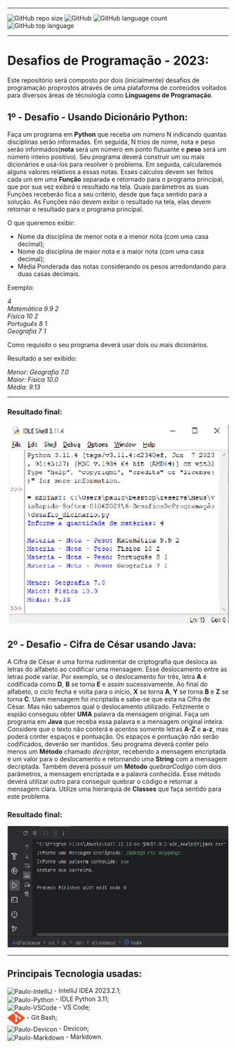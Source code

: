 ***

![GitHub repo size](https://img.shields.io/github/repo-size/Paulo-RJR/desafios-2023)
![GitHub](https://img.shields.io/github/license/Paulo-RJR/desafios-2023)
![GitHub language count](https://img.shields.io/github/languages/count/Paulo-RJR/desafios-2023)
![GitHub top language](https://img.shields.io/github/languages/top/Paulo-RJR/desafios-2023)

***

# Desafios de Programação - 2023:

Este repositório será composto por dois (inicialmente) desafios de programação proprostos através de uma plataforma de conteúdos voltados para 
diversos áreas de técnologia como **Linguagens de Programação**. 

## 1º - Desafio - Usando Dicionário Python:

Faça um programa em **Python** que receba um número N indicando quantas disciplinas serão informadas. Em seguida, N trios de nome, 
nota e peso serão informados(**nota** será um número em ponto flutuante e **peso** será um número inteiro positivo). Seu 
programa deverá construir um ou mais dicionários e usá-los para resolver o problema. Em seguida, calcularemos alguns valores 
relativos a essas notas. Esses calculos devem ser feitos cada um em uma **Função** separada e retornado para o programa 
principal, que por sua vez exibirá o resultado na tela. Quais parâmetros as suas Funções receberão fica a seu critério, desde
que faça sentido para a solução. As Funções não devem exibir o resultado na tela, elas devem retornar o resultado para o 
programa principal.

O que queremos exibir:

- Nome da disciplina de menor nota e a menor nota (com uma casa decimal);
- Nome da disciplina de maior nota e a maior nota (com uma casa decimal);
- Média Ponderada das notas considerando os pesos arredondando para duas casas decimais.

Exemplo:

*4*  
*Matemática 9.9 2*  
*Física 10 2*  
*Português 8 1*  
*Geografia 7 1*  

Como requisito o seu programa deverá usar dois ou mais dicionários.

Resultado a ser exibido:

*Menor: Geografia 7.0*  
*Maior: Física 10.0*  
*Média: 9.13*  

***

### Resultado final:

![Resultado Dicionário](https://github.com/Paulo-RJR/desafios-2023/blob/master/img-executados/dicinario.png)

## 2º - Desafio - Cifra de César usando Java:

A Cifra de César é uma forma rudimentar de criptografia que desloca as letras do alfabeto ao codificar uma mensagem. Esse
deslocamento entre as letras pode variar. Por exemplo, se o deslocamento for três, letra **A** é codificada como **D**, 
**B** se torna **E** e assim sucessivamente. Ao final do alfabeto, o ciclo fecha e volta para o início, **X** se torna
**A**, **Y** se torna **B** e **Z** se torna **C**.
Uam mensagem foi incriptada e sabe-se que esta na Cifra de César. Mas não sabemos qual o deslocamento utilizado.
Felizmente o espião conseguiu obter **UMA** palavra da mensagem original. Faça um programa em **Java** que receba essa 
palavra e a mensagem original inteira. Considere que o texto não conterá e acentos somente letras **A-Z** e **a-z**, mas
poderá conter espaços e pontuação. Os espaços e pontuação não serão codificados, deverão ser mantidos. Seu programa deverá
conter pelo menos um **Método** chamado *decriptar*, recebendo a mensagem encriptada e um valor para o deslocamento e 
retornando uma **String** com a mensagem decriptada.
Também deverá possuir um **Método** *quebrarCodigo* com dois parâmetros, a mensagem encriptada e a palavra conhecida. Esse
método deverá utilizar outro para conseguir quebrar o código e retornar a mensagem clara. Utilize uma hierarquia de **Classes**
que faça sentido para este problema.

### Resultado final:

![Resultado Cifra de César](https://github.com/Paulo-RJR/desafios-2023/blob/master/img-executados/cifraCezar.png)

***

## Principais Tecnologia usadas:
  
<img align="center" alt="Paulo-IntelliJ" height="30" width="40" src="https://upload.wikimedia.org/wikipedia/commons/9/9c/IntelliJ_IDEA_Icon.svg"> - IntelliJ IDEA 2023.2.1;  
<img align="center" alt="Paulo-Python" height="30" width="40" src="https://cdn.jsdelivr.net/gh/devicons/devicon/icons/python/python-original.svg"> - IDLE Python 3.11;  
<img align="center" alt="Paulo-VSCode" height="30" width="40" src="https://cdn.jsdelivr.net/gh/devicons/devicon/icons/vscode/vscode-original.svg"> - VS Code;  
<img align="center" alt="Paulo-Git" height="30" width="40" src="https://raw.githubusercontent.com/devicons/devicon/master/icons/git/git-plain.svg"> - Git Bash;  
<img align="center" alt="Paulo-Devicon" height="30" width="40" src="https://cdn.jsdelivr.net/gh/devicons/devicon/icons/devicon/devicon-original.svg"> - Devicon;  
<img align="center" alt="Paulo-Markdown" height="30" width="40" src="https://cdn.jsdelivr.net/gh/devicons/devicon/icons/markdown/markdown-original.svg"> - Markdown. 